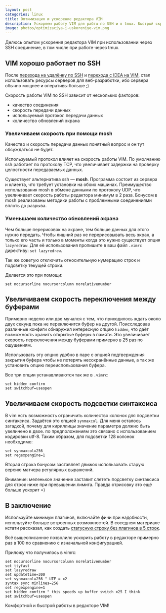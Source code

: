 ```yaml
---
layout: post
categories: linux
title: Оптимизация и ускорение редактора VIM
description: Ускоряем работу VIM для рабты по SSH и в tmux. Быстрый скроллинг, быстрое переключение буферов
image: photos/optimizaciya-i-uskoreniye-vim.png
---
```


Делюсь опытом ускорения редактора VIM при использовании через SSH соединение,
в том числе при работе через tmux.

## VIM хорошо работает по SSH

После [перехода на удалёнку по SSH](/blog/linux/rabotaem-udalyonno-po-ssh-na-karantine)
и [перехода с IDEA на VIM](/blog/frontend/perehod-s-phpstorm-ili-idea-na-vim),
стал использовать ресурсы серверов для веб-разработки, ибо сервера обычно мощнее
и оперативы больше ;)

Скорость работы VIM по SSH зависит от нескольких факторов:

- качество соединения
- скорость передачи данных
- используемый протокол передачи данных
- количество обновлений экрана

### Увеличиваем скорость при помощи mosh

Качество и скорость передачи данных понятный вопрос и он тут обсуждаться не будет.

Используемый протокол влияет на скорость работы VIM. По умолчанию ssh работает
по протоколу TCP, что увеличивает задержки на проверку целостности передаваемых данных.

Существует альтернатива ssh &mdash; __mosh__. Программа состоит из сервера и клиента,
что требует установки на обоих машинах. Преимущество использования mosh в обмене
данными по протоколу UDP, что увеличивает скорость работы редактора минимум в 2 раза.
Бонусом в mosh реализованы методики работы с проблемными соединениями вплоть до разрыва.

### Уменьшаем количество обновлений экрана

Чем больше перерисовок на экране, тем больше данных для этого нужно передать.
Чтобы лишний раз не перерисовывать весь экран, а только его часть и только в
моменты когда это нужно существует опция `lazyredraw`. Для её использования
пропишите в ваш файл `.vimrc` директиву: `set lazyredraw`.

Так же советую отключить относительную нумерацию строк и подсветку текущей
строки.

Делается это при помощи:

```vim
set nocursorline nocursorcolumn norelativenumber
```

## Увеличиваем скорость переключения между буферами

Примерно неделю или две мучался с тем, что приходилось ждать около двух секунд
пока не переключится буфер на другой. Поисследовав различные конфиги обнаружил
интересную опцию `hidden`, что даёт возможность хранить открытые буферы в памяти.
Это увеличивает скорость переключения между буферами примерно в 25 раз по
ощущениям.

Использовать эту опцию удобно в паре с опцией подтверждения закрытия буфера
чтобы не потерять несохранённые данные, а так же установить опцию переиспользования
буфера.

Все три опции устанавливаются так же в `.vimrc`:

```vim
set hidden confirm
set switchbuf=useopen
```

## Увеличиваем скорость подсветки синтаксиса

В vim есть возможность ограничить количество колонок для подсветки синтаксиса.
Задаётся это опцией `synmaxcol`. Для меня осталось загадкой, почему для кириллицы
значение параметра должно быть увеличено в двое. по предположениям это связано
с использованием кодировки utf-8. Таким образом, для подсветки 128 колонок необходимо:

```vim
set synmaxcol=256
set regexpengine=1
```

Вторая строка бонусом заставляет движок использовать старую версию матчера
регулярных выражений.

Внимание: меленькое значение заставит слететь подсветку синтаксиса для строк ниже
при превышении лимита. Правда отрисовку это ещё больше ускорит =)

## В заключение

Используйте минимум плагинов, включайте фичи при надобности, используйте больше
встроенных возможностей. В соседнем материале кстати рассказал, как создать
[статусную строку без плагинов в 5 строк](/blog/linux/statusnaya-stroka-vim-bez-plaginov).

Всё вышеописанное позволило ускорить работу в редакторе примерно раз в 100 по
сравнению с изначальной конфигурацией.

Приложу что получилось в vimrc:

```vim
set nocursorline nocursorcolumn norelativenumber
set ttyfast
set lazyredraw
set updatetime=300
set synmaxcol=256 " UTF = x2
syntax sync minlines=256
set regexpengine=1
set hidden confirm " this speeds up buffer switch x25 I think
set switchbuf=useopen
```

Комфортной и быстрой работы в редакторе VIM!


